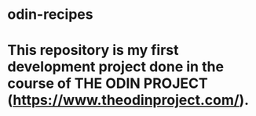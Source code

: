 # odin-recipes

# This repository is my first development project done in the course of THE ODIN PROJECT (https://www.theodinproject.com/).
